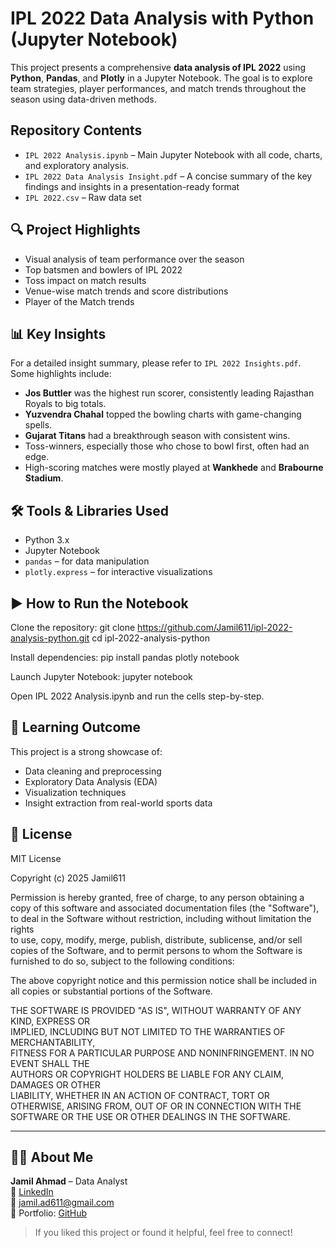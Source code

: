 #  IPL 2022 Data Analysis with Python (Jupyter Notebook)

This project presents a comprehensive **data analysis of IPL 2022** using **Python**, **Pandas**, and **Plotly** in a Jupyter Notebook. The goal is to explore team strategies, player performances, and match trends throughout the season using data-driven methods.

## Repository Contents

* `IPL 2022 Analysis.ipynb` – Main Jupyter Notebook with all code, charts, and exploratory analysis.
* `IPL 2022 Data Analysis Insight.pdf` – A concise summary of the key findings and insights in a presentation-ready format
* `IPL 2022.csv` – Raw data set


## 🔍 Project Highlights

*  Visual analysis of team performance over the season
*  Top batsmen and bowlers of IPL 2022
*  Toss impact on match results
*  Venue-wise match trends and score distributions
*  Player of the Match trends

## 📊 Key Insights

For a detailed insight summary, please refer to `IPL 2022 Insights.pdf`. Some highlights include:

* **Jos Buttler** was the highest run scorer, consistently leading Rajasthan Royals to big totals.
* **Yuzvendra Chahal** topped the bowling charts with game-changing spells.
* **Gujarat Titans** had a breakthrough season with consistent wins.
* Toss-winners, especially those who chose to bowl first, often had an edge.
* High-scoring matches were mostly played at **Wankhede** and **Brabourne Stadium**.

## 🛠️ Tools & Libraries Used

* Python 3.x
* Jupyter Notebook
* `pandas` – for data manipulation
* `plotly.express` – for interactive visualizations

## ▶️ How to Run the Notebook

Clone the repository: git clone https://github.com/Jamil611/ipl-2022-analysis-python.git
cd ipl-2022-analysis-python

Install dependencies: pip install pandas plotly notebook

Launch Jupyter Notebook: jupyter notebook

Open IPL 2022 Analysis.ipynb and run the cells step-by-step.

## 🧠 Learning Outcome

This project is a strong showcase of:

* Data cleaning and preprocessing
* Exploratory Data Analysis (EDA)
* Visualization techniques
* Insight extraction from real-world sports data

## 📄 License

MIT License

Copyright (c) 2025 Jamil611

Permission is hereby granted, free of charge, to any person obtaining a copy
of this software and associated documentation files (the "Software"), to deal
in the Software without restriction, including without limitation the rights  
to use, copy, modify, merge, publish, distribute, sublicense, and/or sell     
copies of the Software, and to permit persons to whom the Software is         
furnished to do so, subject to the following conditions:                       

The above copyright notice and this permission notice shall be included in all
copies or substantial portions of the Software.                               

THE SOFTWARE IS PROVIDED "AS IS", WITHOUT WARRANTY OF ANY KIND, EXPRESS OR    
IMPLIED, INCLUDING BUT NOT LIMITED TO THE WARRANTIES OF MERCHANTABILITY,      
FITNESS FOR A PARTICULAR PURPOSE AND NONINFRINGEMENT. IN NO EVENT SHALL THE   
AUTHORS OR COPYRIGHT HOLDERS BE LIABLE FOR ANY CLAIM, DAMAGES OR OTHER        
LIABILITY, WHETHER IN AN ACTION OF CONTRACT, TORT OR OTHERWISE, ARISING FROM, 
OUT OF OR IN CONNECTION WITH THE SOFTWARE OR THE USE OR OTHER DEALINGS IN THE 
SOFTWARE.

---

## 🙋‍♂️ About Me

**Jamil Ahmad** – Data Analyst  
🔗 [LinkedIn](https://www.linkedin.com/in/jamil611)  
📧 jamil.ad611@gmail.com  
📁 Portfolio: [GitHub](https://github.com/jamil611)

> If you liked this project or found it helpful, feel free to connect!
